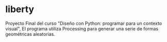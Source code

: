 # liberty
Proyecto Final del curso "Diseño con Python: programar para un contexto visual", El programa utiliza Processing para generar una serie de formas geométricas aleatorias.
